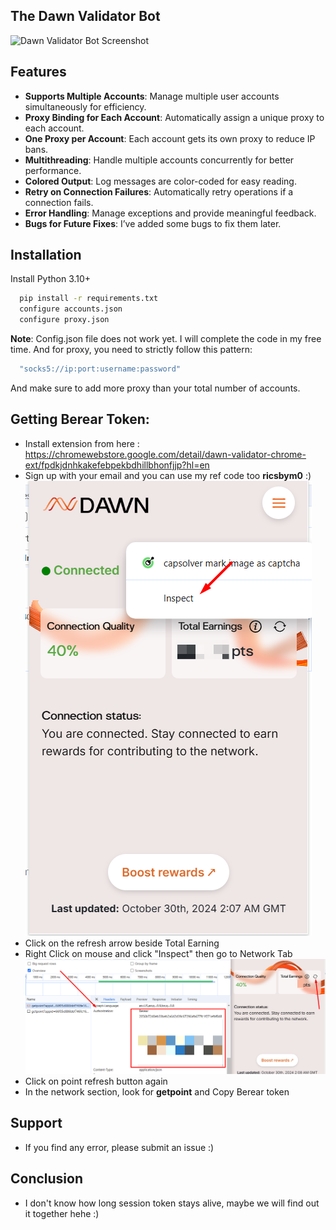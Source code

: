 
## The Dawn Validator Bot

![Dawn Validator Bot Screenshot](https://i.ibb.co.com/gzQP3LS/3.png)



## Features

- **Supports Multiple Accounts**: Manage multiple user accounts simultaneously for efficiency.
- **Proxy Binding for Each Account**: Automatically assign a unique proxy to each account.
- **One Proxy per Account**: Each account gets its own proxy to reduce IP bans.
- **Multithreading**: Handle multiple accounts concurrently for better performance.
- **Colored Output**: Log messages are color-coded for easy reading.
- **Retry on Connection Failures**: Automatically retry operations if a connection fails.
- **Error Handling**: Manage exceptions and provide meaningful feedback.
- **Bugs for Future Fixes**: I’ve added some bugs to fix them later.


## Installation

Install Python 3.10+ 

```bash
  pip install -r requirements.txt
  configure accounts.json 
  configure proxy.json

```
**Note**: Config.json file does not work yet. I will complete the code in my free time. And for proxy, you need to strictly follow this pattern: 
```bash
  "socks5://ip:port:username:password"

```
And make sure to add more proxy than your total number of accounts.



    
## Getting Berear Token: 
- Install extension from here : https://chromewebstore.google.com/detail/dawn-validator-chrome-ext/fpdkjdnhkakefebpekbdhillbhonfjjp?hl=en
- Sign up with your email and you can use my ref code too **ricsbym0** :) 
![point](https://github.com/MrTimonM/dawn-validator-bot/blob/main/1.png)
- Click on the refresh arrow beside Total Earning 
- Right Click on mouse and click "Inspect" then go to Network Tab 
![auth](https://github.com/MrTimonM/dawn-validator-bot/blob/main/2.png)
- Click on point refresh button again 
- In the network section, look for **getpoint** and Copy Berear token

## Support 
- If you find any error, please submit an issue :) 


## Conclusion 
- I don't know how long session token stays alive, maybe we will find out it together hehe :) 

